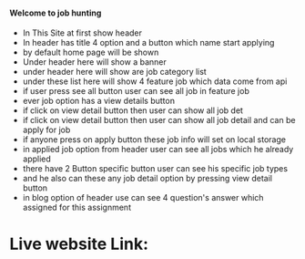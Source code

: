 #### Welcome to job hunting 
- In This Site at first show header
- In header has title 4 option and a button which name start applying
- by default home page will be shown
- Under header here will show a banner
- under header here will show are job category list
- under these list here will show 4 feature job which data come from api
- if user press see all button user can see all job in feature job
- ever job option has a view details button
- if click on view detail button then user can show all job det 
- if click on view detail button then user can show all job detail and can be apply for job
- if anyone press on apply button these job info will set on local storage 
- in applied job option from header user can see all jobs which he already applied
- there have 2 Button specific button user can see his specific job types
- and he also can these any job detail option by pressing view detail button
- in blog option of header use can see 4 question's answer which assigned for this assignment


# Live website Link: 